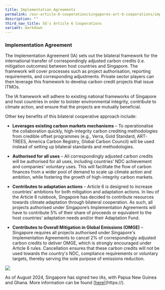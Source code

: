```yaml
---
title: Implementation Agreements
permalink: /our-article-6-cooperation/singapores-art-6-cooperations/implementation-agreements/
description: ""
third_nav_title: SG's Article 6 Cooperations
variant: markdown
---
```

### Implementation Agreement

The Implementation Agreement (IA) sets out the bilateral framework for the international transfer of correspondingly adjusted carbon credits (i.e. mitigation outcomes) between host countries and Singapore. The framework will cover processes such as project authorisation, reporting requirements, and corresponding adjustments. Private sector players can then leverage this framework to develop carbon credit projects that issue ITMOs.

The IA framework will adhere to existing national frameworks of Singapore and host countries in order to bolster environmental integrity, contribute to climate action, and ensure that the projects are mutually beneficial.

Other key benefits of this bilateral cooperative approach include:

* **Leverages existing carbon markets mechanisms** – To operationalise the collaboration
quickly, high-integrity carbon crediting methodologies from credible offset
programmes (e.g., Verra, Gold Standard, ART-TREES, America Carbon Registry, Global
Carbon Council) will be used instead of setting up bilateral standards and
methodologies.

* **Authorised for all uses** – All correspondingly adjusted carbon credits will be authorised
for all uses, including countries’ NDC achievement and companies’ voluntary uses. This
will facilitate the flow of carbon finances from a wider pool of demand to scale up
climate action and ambition, while fostering the growth of high-integrity carbon
markets.

* **Contributes to adaptation actions** – Article 6 is designed to increase countries’
ambitions for both mitigation and adaptation actions. In lieu of the Article 6 rulebook,
Singapore has decided to contribute resources towards climate adaptation through
bilateral cooperation. As such, all projects authorised under Singapore’s
Implementation Agreements will have to contribute 5% of their share of proceeds or
equivalent to the host countries’ adaptation needs and/or their Adaptation Fund.

* **Contributes to Overall Mitigation in Global Emissions (OMGE)** – Singapore requires all projects authorised under Singapore's Implementation Agreements to cancel 2% of correspondingly adjusted carbon credits to deliver OMGE, which is strongly encouraged under Article 6 rules. Cancellation ensures that these carbon credits will not be used towards the country's NDC, compliance requirements or voluntary targets, thereby serving the sole purpose of emissions reduction.

<img src="https://file.go.gov.sg/impbenefits808.png">

As of August 2024, Singapore has signed two IAs, with Papua New Guinea and Ghana. More information can be found [[here](https://www.carbonmarkets-cooperation.gov.sg/implementation-agreements/overall-ias/)](https://).